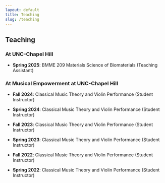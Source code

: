 ```yaml
---
layout: default
title: Teaching
slug: /teaching
---
```


## Teaching

### At UNC-Chapel Hill

* **Spring 2025**: BMME 209 Materials Science of Biomaterials (Teaching Assistant)

### At Musical Empowerment at UNC-Chapel Hill

- **Fall 2024**: Classical Music Theory and Violin Performance (Student Instructor)

- **Spring 2024**: Classical Music Theory and Violin Performance (Student Instructor)

- **Fall 2023**: Classical Music Theory and Violin Performance (Student Instructor)

- **Spring 2023**: Classical Music Theory and Violin Performance (Student Instructor)

- **Fall 2022**: Classical Music Theory and Violin Performance (Student Instructor)

- **Spring 2022**: Classical Music Theory and Violin Performance (Student Instructor)


<br />
<br />
